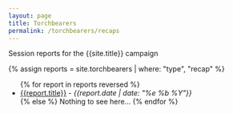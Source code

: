 ```yaml
---
layout: page
title: Torchbearers
permalink: /torchbearers/recaps
---
```


Session reports for the {{site.title}} campaign

{% assign reports = site.torchbearers | where: "type", "recap" %}

<ul>
  {% for report in reports reversed %}
    <li>
      <a href="{{report.absolute_path}}{{report.slug}}">{{report.title}}</a> - <i>{{report.date | date: "%e %b %Y"}}</i>
    </li>
  {% else %}
    Nothing to see here...
  {% endfor %}
</ul>